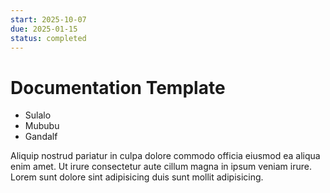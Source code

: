 ```yaml
---
start: 2025-10-07
due: 2025-01-15
status: completed
---
```


# Documentation Template

- Sulalo
- Mububu
- Gandalf

Aliquip nostrud pariatur in culpa dolore commodo officia eiusmod ea aliqua enim amet. Ut irure consectetur aute cillum magna in ipsum veniam irure. Lorem sunt dolore sint adipisicing duis sunt mollit adipisicing.
